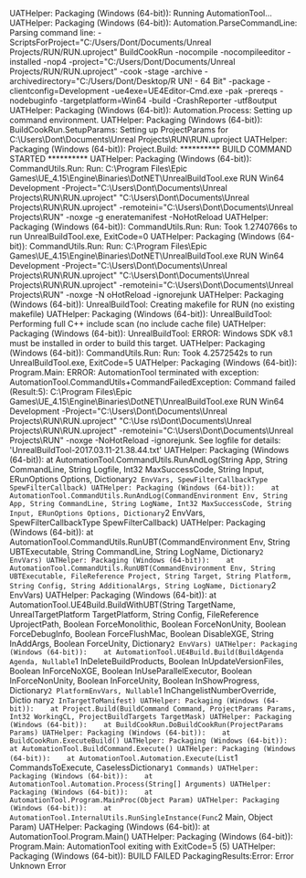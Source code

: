 UATHelper: Packaging (Windows (64-bit)): Running AutomationTool...
UATHelper: Packaging (Windows (64-bit)): Automation.ParseCommandLine: Parsing command line: -ScriptsForProject="C:/Users/Dont/Documents/Unreal Projects/RUN/RUN.uproject" BuildCookRun -nocompile -nocompileeditor -installed -nop4 -project="C:/Users/Dont/Documents/Unreal Projects/RUN/RUN.uproject" -cook -stage -archive -archivedirectory="C:/Users/Dont/Desktop/R
UN! - 64 Bit" -package -clientconfig=Development -ue4exe=UE4Editor-Cmd.exe -pak -prereqs -nodebuginfo -targetplatform=Win64 -build -CrashReporter -utf8output
UATHelper: Packaging (Windows (64-bit)): Automation.Process: Setting up command environment.
UATHelper: Packaging (Windows (64-bit)): BuildCookRun.SetupParams: Setting up ProjectParams for C:\Users\Dont\Documents\Unreal Projects\RUN\RUN.uproject
UATHelper: Packaging (Windows (64-bit)): Project.Build: ********** BUILD COMMAND STARTED **********
UATHelper: Packaging (Windows (64-bit)): CommandUtils.Run: Run: C:\Program Files\Epic Games\UE_4.15\Engine\Binaries\DotNET\UnrealBuildTool.exe RUN Win64 Development -Project="C:\Users\Dont\Documents\Unreal Projects\RUN\RUN.uproject"  "C:\Users\Dont\Documents\Unreal Projects\RUN\RUN.uproject"  -remoteini="C:\Users\Dont\Documents\Unreal Projects\RUN" -noxge -g
eneratemanifest -NoHotReload
UATHelper: Packaging (Windows (64-bit)): CommandUtils.Run: Run: Took 1.2740766s to run UnrealBuildTool.exe, ExitCode=0
UATHelper: Packaging (Windows (64-bit)): CommandUtils.Run: Run: C:\Program Files\Epic Games\UE_4.15\Engine\Binaries\DotNET\UnrealBuildTool.exe RUN Win64 Development -Project="C:\Users\Dont\Documents\Unreal Projects\RUN\RUN.uproject"  "C:\Users\Dont\Documents\Unreal Projects\RUN\RUN.uproject"  -remoteini="C:\Users\Dont\Documents\Unreal Projects\RUN" -noxge -N
oHotReload -ignorejunk
UATHelper: Packaging (Windows (64-bit)): UnrealBuildTool: Creating makefile for RUN (no existing makefile)
UATHelper: Packaging (Windows (64-bit)): UnrealBuildTool: Performing full C++ include scan (no include cache file)
UATHelper: Packaging (Windows (64-bit)): UnrealBuildTool: ERROR: Windows SDK v8.1 must be installed in order to build this target.
UATHelper: Packaging (Windows (64-bit)): CommandUtils.Run: Run: Took 4.2572542s to run UnrealBuildTool.exe, ExitCode=5
UATHelper: Packaging (Windows (64-bit)): Program.Main: ERROR: AutomationTool terminated with exception: AutomationTool.CommandUtils+CommandFailedException: Command failed (Result:5): C:\Program Files\Epic Games\UE_4.15\Engine\Binaries\DotNET\UnrealBuildTool.exe RUN Win64 Development -Project="C:\Users\Dont\Documents\Unreal Projects\RUN\RUN.uproject"  "C:\Use
rs\Dont\Documents\Unreal Projects\RUN\RUN.uproject"  -remoteini="C:\Users\Dont\Documents\Unreal Projects\RUN" -noxge -NoHotReload -ignorejunk. See logfile for details: 'UnrealBuildTool-2017.03.11-21.38.44.txt' 
UATHelper: Packaging (Windows (64-bit)):    at AutomationTool.CommandUtils.RunAndLog(String App, String CommandLine, String Logfile, Int32 MaxSuccessCode, String Input, ERunOptions Options, Dictionary`2 EnvVars, SpewFilterCallbackType SpewFilterCallback)
UATHelper: Packaging (Windows (64-bit)):    at AutomationTool.CommandUtils.RunAndLog(CommandEnvironment Env, String App, String CommandLine, String LogName, Int32 MaxSuccessCode, String Input, ERunOptions Options, Dictionary`2 EnvVars, SpewFilterCallbackType SpewFilterCallback)
UATHelper: Packaging (Windows (64-bit)):    at AutomationTool.CommandUtils.RunUBT(CommandEnvironment Env, String UBTExecutable, String CommandLine, String LogName, Dictionary`2 EnvVars)
UATHelper: Packaging (Windows (64-bit)):    at AutomationTool.CommandUtils.RunUBT(CommandEnvironment Env, String UBTExecutable, FileReference Project, String Target, String Platform, String Config, String AdditionalArgs, String LogName, Dictionary`2 EnvVars)
UATHelper: Packaging (Windows (64-bit)):    at AutomationTool.UE4Build.BuildWithUBT(String TargetName, UnrealTargetPlatform TargetPlatform, String Config, FileReference UprojectPath, Boolean ForceMonolithic, Boolean ForceNonUnity, Boolean ForceDebugInfo, Boolean ForceFlushMac, Boolean DisableXGE, String InAddArgs, Boolean ForceUnity, Dictionary`2 EnvVars)
UATHelper: Packaging (Windows (64-bit)):    at AutomationTool.UE4Build.Build(BuildAgenda Agenda, Nullable`1 InDeleteBuildProducts, Boolean InUpdateVersionFiles, Boolean InForceNoXGE, Boolean InUseParallelExecutor, Boolean InForceNonUnity, Boolean InForceUnity, Boolean InShowProgress, Dictionary`2 PlatformEnvVars, Nullable`1 InChangelistNumberOverride, Dictio
nary`2 InTargetToManifest)
UATHelper: Packaging (Windows (64-bit)):    at Project.Build(BuildCommand Command, ProjectParams Params, Int32 WorkingCL, ProjectBuildTargets TargetMask)
UATHelper: Packaging (Windows (64-bit)):    at BuildCookRun.DoBuildCookRun(ProjectParams Params)
UATHelper: Packaging (Windows (64-bit)):    at BuildCookRun.ExecuteBuild()
UATHelper: Packaging (Windows (64-bit)):    at AutomationTool.BuildCommand.Execute()
UATHelper: Packaging (Windows (64-bit)):    at AutomationTool.Automation.Execute(List`1 CommandsToExecute, CaselessDictionary`1 Commands)
UATHelper: Packaging (Windows (64-bit)):    at AutomationTool.Automation.Process(String[] Arguments)
UATHelper: Packaging (Windows (64-bit)):    at AutomationTool.Program.MainProc(Object Param)
UATHelper: Packaging (Windows (64-bit)):    at AutomationTool.InternalUtils.RunSingleInstance(Func`2 Main, Object Param)
UATHelper: Packaging (Windows (64-bit)):    at AutomationTool.Program.Main()
UATHelper: Packaging (Windows (64-bit)): Program.Main: AutomationTool exiting with ExitCode=5 (5)
UATHelper: Packaging (Windows (64-bit)): BUILD FAILED
PackagingResults:Error: Error Unknown Error
